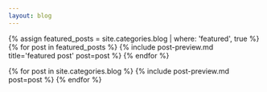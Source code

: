 ```yaml
---
layout: blog
---
```

{% assign featured_posts = site.categories.blog | where: 'featured', true %}
{% for post in featured_posts %}
    {% include post-preview.md title='featured post' post=post %}
{% endfor %}

{% for post in site.categories.blog %}
    {% include post-preview.md post=post %}
{% endfor %}